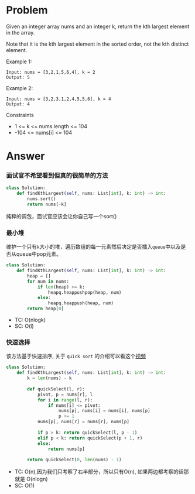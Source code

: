 # Problem
Given an integer array nums and an integer k, return the kth largest element in the array.

Note that it is the kth largest element in the sorted order, not the kth distinct element.

Example 1:
```
Input: nums = [3,2,1,5,6,4], k = 2
Output: 5
```

Example 2:
```
Input: nums = [3,2,3,1,2,4,5,5,6], k = 4
Output: 4
```

Constraints
- 1 <= k <= nums.length <= 104
- -104 <= nums[i] <= 104

# Answer
### 面试官不希望看到但真的很简单的方法
```python
class Solution:
    def findKthLargest(self, nums: List[int], k: int) -> int:
        nums.sort()
        return nums[-k]
```
纯粹的调包，面试官应该会让你自己写一个sort()

### 最小堆
维护一个只有`k`大小的堆，遍历数组的每一元素然后决定是否插入`queue`中以及是否从queue中pop元素。
```python
class Solution:
    def findKthLargest(self, nums: List[int], k: int) -> int:
        heap = []
        for num in nums:
            if len(heap) >= k:
                heapq.heappushpop(heap, num)
            else:
                heapq.heappush(heap, num)
        return heap[0]
```
- TC: O(nlogk)
- SC: O(l)

### 快速选择
该方法基于快速排序, 关于 `quick sort` 的介绍可以看这个[视频](https://www.bilibili.com/video/BV1fS4y1a7zF/?spm_id_from=333.788)
```python
class Solution:
    def findKthLargest(self, nums: List[int], k: int) -> int:
        k = len(nums) - k
        
        def quickSelect(l, r):
            pivot, p = nums[r], l
            for i in range(l, r):
                if nums[i] <= pivot:
                    nums[p], nums[i] = nums[i], nums[p]
                    p += 1
            nums[p], nums[r] = nums[r], nums[p]
            
            if p > k: return quickSelect(l, p - 1)
            elif p < k: return quickSelect(p + 1, r)
            else:
                return nums[p]
        
        return quickSelect(0, len(nums) - 1)
```
- TC: O(n),因为我们只考察了右半部分，所以只有O(n), 如果两边都考察的话那就是 O(nlogn)
- SC: O(1)